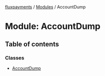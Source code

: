 [fluxpayments](../README.md) / [Modules](../modules.md) / AccountDump

# Module: AccountDump

## Table of contents

### Classes

- [AccountDump](../classes/AccountDump.AccountDump.md)
